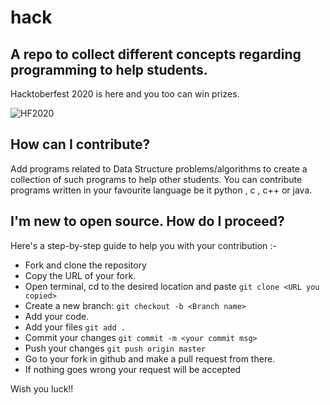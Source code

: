 # hack

## A repo to collect different concepts regarding programming to help students.

Hacktoberfest 2020 is here and you too can win prizes.

<img alt="HF2020" src="https://user-images.githubusercontent.com/43699825/91566556-7e66fe80-e961-11ea-97d4-0195c6b479ba.png">

## How can I contribute?

Add programs related to Data Structure problems/algorithms to create a collection of such programs to help other students.
You can contribute programs written in your favourite language be it python , c , c++ or java.

## I'm new to open source. How do I proceed?

Here's a step-by-step guide to help you with your contribution :-

- Fork and clone the repository
- Copy the URL of your fork.
- Open terminal, cd to the desired location and paste `git clone <URL you copied>`
- Create a new branch: `git checkout -b <Branch name>`
- Add your code.
- Add your files `git add .`
- Commit your changes `git commit -m <your commit msg>`
- Push your changes `git push origin master`
- Go to your fork in github and make a pull request from there.
- If nothing goes wrong your request will be accepted 

Wish you luck!!

